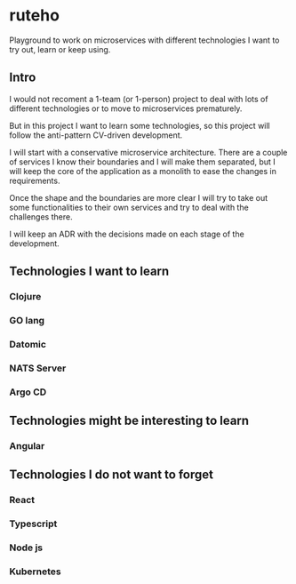 # ruteho

Playground to work on microservices with different technologies I want to try out, learn or keep using.

## Intro

I would not recoment a 1-team (or 1-person) project to deal with lots of different technologies or
to move to microservices prematurely. 

But in this project I want to learn some technologies, so this project will follow the anti-pattern
CV-driven development. 

I will start with a conservative microservice architecture. There are a couple of services I know their boundaries
and I will make them separated, but I will keep the core of the application as a monolith to ease the changes in requirements.

Once the shape and the boundaries are more clear I will try to take out some functionalities to their own services
and try to deal with the challenges there.

I will keep an ADR with the decisions made on each stage of the development.

## Technologies I want to learn

### Clojure

### GO lang

### Datomic

### NATS Server

### Argo CD

## Technologies might be interesting to learn

### Angular


## Technologies I do not want to forget

### React

### Typescript

### Node js

### Kubernetes